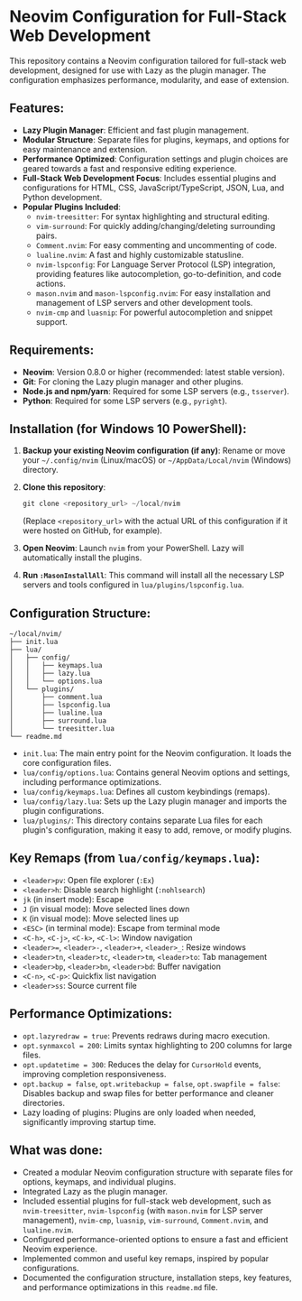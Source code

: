 # Neovim Configuration for Full-Stack Web Development

This repository contains a Neovim configuration tailored for full-stack web development, designed for use with Lazy as the plugin manager. The configuration emphasizes performance, modularity, and ease of extension.

## Features:

- **Lazy Plugin Manager**: Efficient and fast plugin management.
- **Modular Structure**: Separate files for plugins, keymaps, and options for easy maintenance and extension.
- **Performance Optimized**: Configuration settings and plugin choices are geared towards a fast and responsive editing experience.
- **Full-Stack Web Development Focus**: Includes essential plugins and configurations for HTML, CSS, JavaScript/TypeScript, JSON, Lua, and Python development.
- **Popular Plugins Included**:
    - `nvim-treesitter`: For syntax highlighting and structural editing.
    - `vim-surround`: For quickly adding/changing/deleting surrounding pairs.
    - `Comment.nvim`: For easy commenting and uncommenting of code.
    - `lualine.nvim`: A fast and highly customizable statusline.
    - `nvim-lspconfig`: For Language Server Protocol (LSP) integration, providing features like autocompletion, go-to-definition, and code actions.
    - `mason.nvim` and `mason-lspconfig.nvim`: For easy installation and management of LSP servers and other development tools.
    - `nvim-cmp` and `luasnip`: For powerful autocompletion and snippet support.

## Requirements:

- **Neovim**: Version 0.8.0 or higher (recommended: latest stable version).
- **Git**: For cloning the Lazy plugin manager and other plugins.
- **Node.js and npm/yarn**: Required for some LSP servers (e.g., `tsserver`).
- **Python**: Required for some LSP servers (e.g., `pyright`).

## Installation (for Windows 10 PowerShell):

1. **Backup your existing Neovim configuration (if any)**:
   Rename or move your `~/.config/nvim` (Linux/macOS) or `~/AppData/Local/nvim` (Windows) directory.

2. **Clone this repository**:
   ```powershell
   git clone <repository_url> ~/local/nvim
   ```
   (Replace `<repository_url>` with the actual URL of this configuration if it were hosted on GitHub, for example).

3. **Open Neovim**:
   Launch `nvim` from your PowerShell. Lazy will automatically install the plugins.

4. **Run `:MasonInstallAll`**:
   This command will install all the necessary LSP servers and tools configured in `lua/plugins/lspconfig.lua`.

## Configuration Structure:

```
~/local/nvim/
├── init.lua
├── lua/
│   ├── config/
│   │   ├── keymaps.lua
│   │   ├── lazy.lua
│   │   └── options.lua
│   └── plugins/
│       ├── comment.lua
│       ├── lspconfig.lua
│       ├── lualine.lua
│       ├── surround.lua
│       └── treesitter.lua
└── readme.md
```

- `init.lua`: The main entry point for the Neovim configuration. It loads the core configuration files.
- `lua/config/options.lua`: Contains general Neovim options and settings, including performance optimizations.
- `lua/config/keymaps.lua`: Defines all custom keybindings (remaps).
- `lua/config/lazy.lua`: Sets up the Lazy plugin manager and imports the plugin configurations.
- `lua/plugins/`: This directory contains separate Lua files for each plugin's configuration, making it easy to add, remove, or modify plugins.

## Key Remaps (from `lua/config/keymaps.lua`):

- `<leader>pv`: Open file explorer (`:Ex`)
- `<leader>h`: Disable search highlight (`:nohlsearch`)
- `jk` (in insert mode): Escape
- `J` (in visual mode): Move selected lines down
- `K` (in visual mode): Move selected lines up
- `<ESC>` (in terminal mode): Escape from terminal mode
- `<C-h>`, `<C-j>`, `<C-k>`, `<C-l>`: Window navigation
- `<leader>=`, `<leader>-`, `<leader>+`, `<leader>_`: Resize windows
- `<leader>tn`, `<leader>tc`, `<leader>tm`, `<leader>to`: Tab management
- `<leader>bp`, `<leader>bn`, `<leader>bd`: Buffer navigation
- `<C-n>`, `<C-p>`: Quickfix list navigation
- `<leader>ss`: Source current file

## Performance Optimizations:

- `opt.lazyredraw = true`: Prevents redraws during macro execution.
- `opt.synmaxcol = 200`: Limits syntax highlighting to 200 columns for large files.
- `opt.updatetime = 300`: Reduces the delay for `CursorHold` events, improving completion responsiveness.
- `opt.backup = false`, `opt.writebackup = false`, `opt.swapfile = false`: Disables backup and swap files for better performance and cleaner directories.
- Lazy loading of plugins: Plugins are only loaded when needed, significantly improving startup time.

## What was done:

- Created a modular Neovim configuration structure with separate files for options, keymaps, and individual plugins.
- Integrated Lazy as the plugin manager.
- Included essential plugins for full-stack web development, such as `nvim-treesitter`, `nvim-lspconfig` (with `mason.nvim` for LSP server management), `nvim-cmp`, `luasnip`, `vim-surround`, `Comment.nvim`, and `lualine.nvim`.
- Configured performance-oriented options to ensure a fast and efficient Neovim experience.
- Implemented common and useful key remaps, inspired by popular configurations.
- Documented the configuration structure, installation steps, key features, and performance optimizations in this `readme.md` file.


